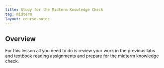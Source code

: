 ```yaml
---
title: Study for the Midterm Knowledge Check
tag: midterm
layout: course-notoc
---
```


## Overview

For this lesson all you need to do is review your work in the previous labs and textbook reading
assignments and prepare for the midterm knowledge check.